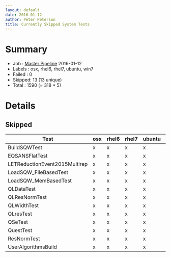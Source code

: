 ```yaml
---
layout: default
date: 2016-01-12
author: Peter Peterson
title: Currently Skipped System Tests
---
```

Summary
=======

* Job    : [Master Pipeline](http://builds.mantidproject.org/view/Master%20Pipeline/) 2016-01-12
* Labels : osx, rhel6, rhel7, ubuntu, win7
* Failed : 0
* Skipped: 13 (13 unique)
* Total  : 1590 (= 318 * 5)

Details
=======

Skipped
-------

| Test                           | osx | rhel6 | rhel7 | ubuntu | win7 |
|--------------------------------|-----|-------|-------|--------|------|
| BuildSQWTest                   |  x  |   x   |   x   |    x   |   x  |
| EQSANSFlatTest                 |  x  |   x   |   x   |    x   |   x  |
| LETReductionEvent2015Multirep  |  x  |   x   |   x   |    x   |   x  |
| LoadSQW_FileBasedTest          |  x  |   x   |   x   |    x   |   x  |
| LoadSQW_MemBasedTest           |  x  |   x   |   x   |    x   |   x  |
| QLDataTest                     |  x  |   x   |   x   |    x   |   x  |
| QLResNormTest                  |  x  |   x   |   x   |    x   |   x  |
| QLWidthTest                    |  x  |   x   |   x   |    x   |   x  |
| QLresTest                      |  x  |   x   |   x   |    x   |   x  |
| QSeTest                        |  x  |   x   |   x   |    x   |   x  |
| QuestTest                      |  x  |   x   |   x   |    x   |   x  |
| ResNormTest                    |  x  |   x   |   x   |    x   |   x  |
| UserAlgorithmsBuild            |  x  |   x   |   x   |    x   |   x  |
